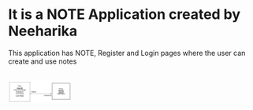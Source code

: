 <h1> It is a NOTE Application created by Neeharika</h1>
<p> This application has NOTE, Register and Login pages where the user can create and use notes</p>
<br>
<img src="https://github.com/Neeharika2001/Web_Project_1/blob/main/public/images/ER.png" width="128"/>
